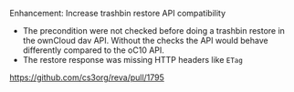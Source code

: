 Enhancement: Increase trashbin restore API compatibility

* The precondition were not checked before doing a trashbin restore in the ownCloud dav API. Without the checks the API would behave differently compared to the oC10 API.
* The restore response was missing HTTP headers like `ETag`

https://github.com/cs3org/reva/pull/1795

